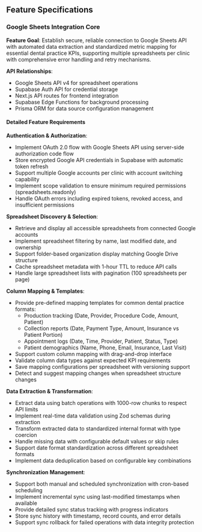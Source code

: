 ## Feature Specifications

### Google Sheets Integration Core

**Feature Goal**: Establish secure, reliable connection to Google Sheets API with automated data extraction and standardized metric mapping for essential dental practice KPIs, supporting multiple spreadsheets per clinic with comprehensive error handling and retry mechanisms.

**API Relationships**:
- Google Sheets API v4 for spreadsheet operations
- Supabase Auth API for credential storage
- Next.js API routes for frontend integration
- Supabase Edge Functions for background processing
- Prisma ORM for data source configuration management

#### Detailed Feature Requirements

**Authentication & Authorization**:
- Implement OAuth 2.0 flow with Google Sheets API using server-side authorization code flow
- Store encrypted Google API credentials in Supabase with automatic token refresh
- Support multiple Google accounts per clinic with account switching capability
- Implement scope validation to ensure minimum required permissions (spreadsheets.readonly)
- Handle OAuth errors including expired tokens, revoked access, and insufficient permissions

**Spreadsheet Discovery & Selection**:
- Retrieve and display all accessible spreadsheets from connected Google accounts
- Implement spreadsheet filtering by name, last modified date, and ownership
- Support folder-based organization display matching Google Drive structure
- Cache spreadsheet metadata with 1-hour TTL to reduce API calls
- Handle large spreadsheet lists with pagination (100 spreadsheets per page)

**Column Mapping & Templates**:
- Provide pre-defined mapping templates for common dental practice formats:
  - Production tracking (Date, Provider, Procedure Code, Amount, Patient)
  - Collection reports (Date, Payment Type, Amount, Insurance vs Patient Portion)
  - Appointment logs (Date, Time, Provider, Patient, Status, Type)
  - Patient demographics (Name, Phone, Email, Insurance, Last Visit)
- Support custom column mapping with drag-and-drop interface
- Validate column data types against expected KPI requirements
- Save mapping configurations per spreadsheet with versioning support
- Detect and suggest mapping changes when spreadsheet structure changes

**Data Extraction & Transformation**:
- Extract data using batch operations with 1000-row chunks to respect API limits
- Implement real-time data validation using Zod schemas during extraction
- Transform extracted data to standardized internal format with type coercion
- Handle missing data with configurable default values or skip rules
- Support date format standardization across different spreadsheet formats
- Implement data deduplication based on configurable key combinations

**Synchronization Management**:
- Support both manual and scheduled synchronization with cron-based scheduling
- Implement incremental sync using last-modified timestamps when available
- Provide detailed sync status tracking with progress indicators
- Store sync history with timestamp, record counts, and error details
- Support sync rollback for failed operations with data integrity protection

